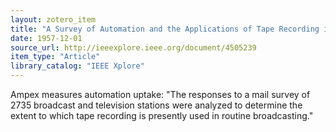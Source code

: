 ```yaml
---
layout: zotero_item
title: "A Survey of Automation and the Applications of Tape Recording in Broadcasting and Telecasting"
date: 1957-12-01
source_url: http://ieeexplore.ieee.org/document/4505239
item_type: "Article"
library_catalog: "IEEE Xplore"
---
```


<span class="Z3988" title="url_ver=Z39.88-2004&amp;ctx_ver=Z39.88-2004&amp;rfr_id=info%3Asid%2Fzotero.org%3A2&amp;rft_id=info%3Adoi%2F10.1109%2FTPGBTS.1957.4505239&amp;rft_val_fmt=info%3Aofi%2Ffmt%3Akev%3Amtx%3Ajournal&amp;rft.genre=article&amp;rft.atitle=A%20Survey%20of%20Automation%20and%20the%20Applications%20of%20Tape%20Recording%20in%20Broadcasting%20and%20Telecasting&amp;rft.jtitle=IRE%20Transactions%20on%20Broadcast%20Transmission%20Systems&amp;rft.volume=PGBTS-9&amp;rft.issue=1&amp;rft.aufirst=R.%20A.&amp;rft.aulast=Isberg&amp;rft.au=R.%20A.%20Isberg&amp;rft.date=1957-12&amp;rft.pages=81-89&amp;rft.spage=81&amp;rft.epage=89&amp;rft.issn=0099-6866">
Ampex measures automation uptake: "The responses to a mail survey of 2735 broadcast and television stations were analyzed to determine the extent to which tape recording is presently used in routine broadcasting."
</span>
